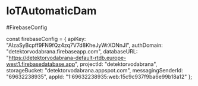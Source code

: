 # IoTAutomaticDam
#FirebaseConfig

const firebaseConfig = {
  apiKey: "AIzaSyBcpff9FN9fQz4zq7V7d8KheJyWrXONnJI",
  authDomain: "detektorvodabrana.firebaseapp.com",
  databaseURL: "https://detektorvodabrana-default-rtdb.europe-west1.firebasedatabase.app",
  projectId: "detektorvodabrana",
  storageBucket: "detektorvodabrana.appspot.com",
  messagingSenderId: "69632238935",
  appId: "1:69632238935:web:15c9c937f9ba6e99b18a12"
};
